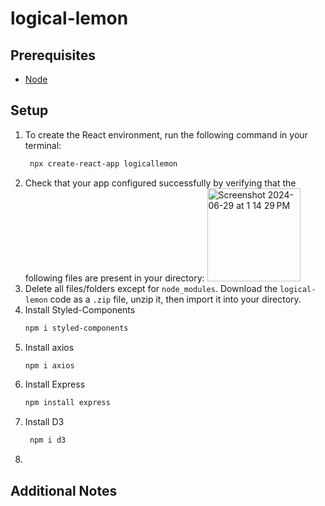 # logical-lemon
## Prerequisites
  * [Node](https://nodejs.org/en)
## Setup
  1. To create the React environment, run the following command in your terminal:
     ```sh
      npx create-react-app logicallemon
      ```
  2.  Check that your app configured successfully by verifying that the following files are present in your directory:
      <img width="149" alt="Screenshot 2024-06-29 at 1 14 29 PM" src="https://github.com/snehasadap/logical-lemon/assets/104543929/98736d3f-8ade-4182-8625-7f24b8bdb746">
  3.  Delete all files/folders except for `node_modules`. Download the `logical-lemon` code as a `.zip` file, unzip it, then import it into your directory.
  4.  Install Styled-Components
      ```sh
      npm i styled-components
      ```
  5.  Install axios
      ```sh
      npm i axios
      ```
  6.  Install Express
      ```sh
      npm install express
      ```
  7. Install D3
     ```sh
      npm i d3
      ```
  8. 
## Additional Notes
